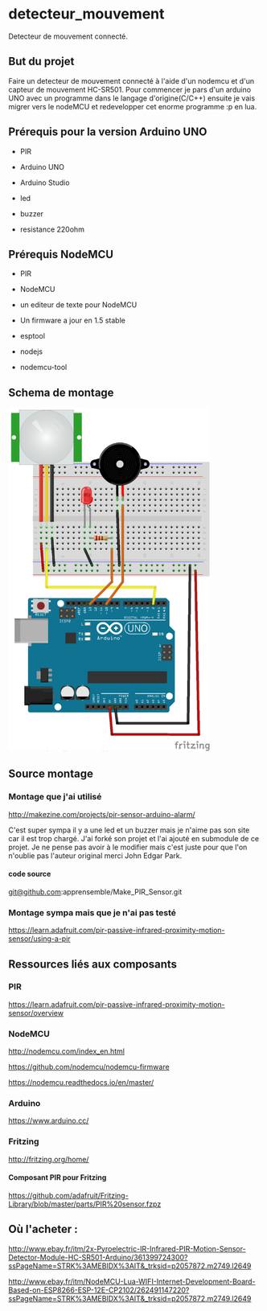 # detecteur_mouvement
Detecteur de mouvement connecté.

## But du projet

Faire un detecteur de mouvement connecté à l'aide d'un nodemcu et d'un capteur de mouvement HC-SR501.
Pour commencer je pars d'un arduino UNO avec un programme dans le langage d'origine(C/C++) ensuite je vais migrer vers le nodeMCU et redevelopper cet enorme programme :p en lua.

## Prérequis pour la version Arduino UNO 

* PIR

* Arduino UNO

* Arduino Studio 

* led

* buzzer

* resistance 220ohm


## Prérequis NodeMCU

* PIR

* NodeMCU  

* un editeur de texte pour NodeMCU

* Un firmware a jour en 1.5 stable

* esptool

* nodejs

* nodemcu-tool


## Schema de montage

<img src="PIR_buzzer_led_bb.png" alt="Montage arduino" width="400">


## Source montage 

### Montage que j'ai utilisé

http://makezine.com/projects/pir-sensor-arduino-alarm/

C'est super sympa il y a une led et un buzzer mais je n'aime pas son site car il est trop chargé. J'ai forké son projet et l'ai ajouté en submodule de ce projet. Je ne pense pas avoir à le modifier mais c'est juste pour que l'on n'oublie pas l'auteur original merci John Edgar Park.

#### code source

git@github.com:apprensemble/Make_PIR_Sensor.git

### Montage sympa mais que je n'ai pas testé

https://learn.adafruit.com/pir-passive-infrared-proximity-motion-sensor/using-a-pir


## Ressources liés aux composants

### PIR

https://learn.adafruit.com/pir-passive-infrared-proximity-motion-sensor/overview

### NodeMCU

http://nodemcu.com/index_en.html

https://github.com/nodemcu/nodemcu-firmware

https://nodemcu.readthedocs.io/en/master/

### Arduino

https://www.arduino.cc/

### Fritzing

http://fritzing.org/home/


#### Composant PIR pour Fritzing

https://github.com/adafruit/Fritzing-Library/blob/master/parts/PIR%20sensor.fzpz


## Où l'acheter :

http://www.ebay.fr/itm/2x-Pyroelectric-IR-Infrared-PIR-Motion-Sensor-Detector-Module-HC-SR501-Arduino/361399724300?ssPageName=STRK%3AMEBIDX%3AIT&_trksid=p2057872.m2749.l2649

 http://www.ebay.fr/itm/NodeMCU-Lua-WIFI-Internet-Development-Board-Based-on-ESP8266-ESP-12E-CP2102/262491147220?ssPageName=STRK%3AMEBIDX%3AIT&_trksid=p2057872.m2749.l2649
